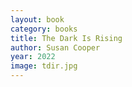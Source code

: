 ```yaml
---
layout: book
category: books
title: The Dark Is Rising
author: Susan Cooper
year: 2022
image: tdir.jpg
---
```

